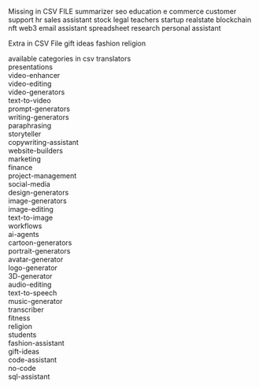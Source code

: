 Missing in CSV FILE
summarizer
seo
education
e commerce
customer support
hr
sales assistant
stock
legal
teachers
startup
realstate
blockchain
nft
web3
email assistant
spreadsheet
research
personal assistant

Extra in CSV File
gift ideas
fashion
religion




available categories in csv
translators  
presentations  
video-enhancer  
video-editing  
video-generators  
text-to-video  
prompt-generators  
writing-generators  
paraphrasing  
storyteller  
copywriting-assistant  
website-builders  
marketing  
finance  
project-management  
social-media  
design-generators  
image-generators  
image-editing  
text-to-image  
workflows  
ai-agents  
cartoon-generators  
portrait-generators  
avatar-generator  
logo-generator  
3D-generator  
audio-editing  
text-to-speech  
music-generator  
transcriber  
fitness  
religion  
students  
fashion-assistant  
gift-ideas  
code-assistant  
no-code  
sql-assistant  
